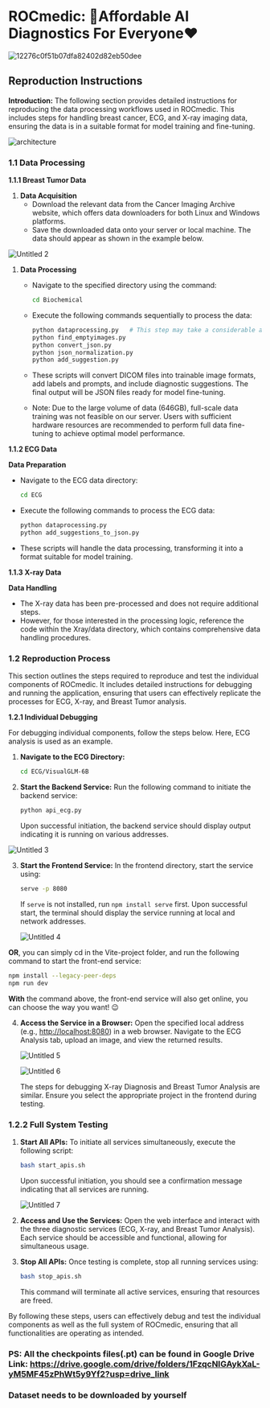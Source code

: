 # ROCmedic: 🥰Affordable AI Diagnostics For Everyone❤️

![12276c0f51b07dfa82402d82eb50dee](https://github.com/user-attachments/assets/5246e5d1-5cfb-47fa-871b-6b798aa53cc7)


## Reproduction Instructions

**Introduction:**
The following section provides detailed instructions for reproducing the data processing workflows used in ROCmedic. This includes steps for handling breast cancer, ECG, and X-ray imaging data, ensuring the data is in a suitable format for model training and fine-tuning.

![architecture](https://github.com/user-attachments/assets/dc369444-6612-4f26-beb0-7d28ece8daae)


### 1.1 Data Processing

**1.1.1 Breast Tumor Data**

1. **Data Acquisition**
   - Download the relevant data from the Cancer Imaging Archive website, which offers data downloaders for both Linux and Windows platforms.
   - Save the downloaded data onto your server or local machine. The data should appear as shown in the example below.

![Untitled 2](https://github.com/user-attachments/assets/3a05b943-6395-4517-81f0-a79b3ebc5da7)


1. **Data Processing**

   - Navigate to the specified directory using the command:

     ```bash
     cd Biochemical
     ```

   - Execute the following commands sequentially to process the data:

     ```bash
     python dataprocessing.py   # This step may take a considerable amount of time.
     python find_emptyimages.py
     python convert_json.py
     python json_normalization.py
     python add_suggestion.py
     ```

   - These scripts will convert DICOM files into trainable image formats, add labels and prompts, and include diagnostic suggestions. The final output will be JSON files ready for model fine-tuning.

   - Note: Due to the large volume of data (646GB), full-scale data training was not feasible on our server. Users with sufficient hardware resources are recommended to perform full data fine-tuning to achieve optimal model performance.

**1.1.2 ECG Data**

**Data Preparation**

- Navigate to the ECG data directory:

  ```bash
  cd ECG
  ```

- Execute the following commands to process the ECG data:

  ```bash
  python dataprocessing.py
  python add_suggestions_to_json.py
  ```

- These scripts will handle the data processing, transforming it into a format suitable for model training.

**1.1.3 X-ray Data**

**Data Handling**

- The X-ray data has been pre-processed and does not require additional steps.
- However, for those interested in the processing logic, reference the code within the Xray/data directory, which contains comprehensive data handling procedures.

### 1.2 Reproduction Process

This section outlines the steps required to reproduce and test the individual components of ROCmedic. It includes detailed instructions for debugging and running the application, ensuring that users can effectively replicate the processes for ECG, X-ray, and Breast Tumor analysis.

**1.2.1 Individual Debugging**

For debugging individual components, follow the steps below. Here, ECG analysis is used as an example.

1. **Navigate to the ECG Directory:**

   ```bash
   cd ECG/VisualGLM-6B
   ```

2. **Start the Backend Service:**
   Run the following command to initiate the backend service:

    ```bash
   python api_ecg.py
    ```

    Upon successful initiation, the backend service should display output indicating it is running on various addresses.

![Untitled 3](https://github.com/user-attachments/assets/49032968-a1d5-4ebe-94db-b397fe473169)


3. **Start the Frontend Service:**
   In the frontend directory, start the service using:

    ```bash
   serve -p 8080
    ```

    If `serve` is not installed, run `npm install serve` first. Upon successful start, the terminal should display the service running at local and network addresses.

    ![Untitled 4](https://github.com/user-attachments/assets/28c00a0d-c894-4581-a481-ad278a14a3b9)

**OR**, you can simply cd in the Vite-project folder, and run the following command to start the front-end service:

   ```bash
   npm install --legacy-peer-deps
   npm run dev
   ```


**With** the command above, the front-end service will also get online, you can choose the way you want! 😉

4. **Access the Service in a Browser:**
   Open the specified local address (e.g., [http://localhost:8080](http://localhost:8080/)) in a web browser. Navigate to the ECG Analysis tab, upload an image, and view the returned results.

    ![Untitled 5](https://github.com/user-attachments/assets/b5233101-a3d9-4827-a6dd-061ea1aa6fcb)


    ![Untitled 6](https://github.com/user-attachments/assets/1d2dc1bf-b895-484f-9ec1-8e4136246172)


    The steps for debugging X-ray Diagnosis and Breast Tumor Analysis are similar. Ensure you select the appropriate project in the frontend during testing.

### 1.2.2 Full System Testing

1. **Start All APIs:**
   To initiate all services simultaneously, execute the following script:

    ```bash
   bash start_apis.sh
    ```

    Upon successful initiation, you should see a confirmation message indicating that all services are running.

    ![Untitled 7](https://github.com/user-attachments/assets/306942db-159a-4979-8148-1a3904b6891d)


2. **Access and Use the Services:**
   Open the web interface and interact with the three diagnostic services (ECG, X-ray, and Breast Tumor Analysis). Each service should be accessible and functional, allowing for simultaneous usage.

3. **Stop All APIs:**
   Once testing is complete, stop all running services using:

    ```bash
   bash stop_apis.sh
    ```

    This command will terminate all active services, ensuring that resources are freed.

By following these steps, users can effectively debug and test the individual components as well as the full system of ROCmedic, ensuring that all functionalities are operating as intended.

### PS: All the checkpoints files(.pt) can be found in Google Drive Link: https://drive.google.com/drive/folders/1FzqcNIGAykXaL-yM5MF45zPhWt5y9Yf2?usp=drive_link
### Dataset needs to be downloaded by yourself
